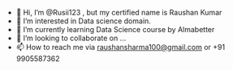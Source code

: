 - 👋 Hi, I’m @Rusii123 , but my certified name is Raushan Kumar 
- 👀 I’m interested in Data science domain.
- 🌱 I’m currently learning Data Science course by Almabetter
- 💞️ I’m looking to collaborate on ...
- 📫 How to reach me  via raushansharma100@gmail.com  or +91 9905587362

<!---
Rusii123/Rusii123 is a ✨ special ✨ repository because its `README.md` (this file) appears on your GitHub profile.
You can click the Preview link to take a look at your changes.
--->
